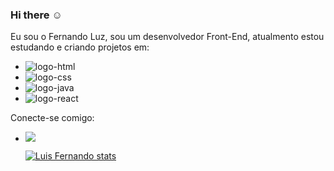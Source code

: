 ### Hi there  :relaxed:
 Eu sou o Fernando Luz, sou um desenvolvedor Front-End,  atualmento estou  estudando e criando projetos em:
 
 - <img src="https://img.shields.io/badge/HTML5-E34F26?style=for-the-badge&logo=html5&logoColor=white" alt="logo-html" />
 - <img src="https://img.shields.io/badge/CSS3-1572B6?style=for-the-badge&logo=css3&logoColor=white" alt="logo-css" />
 - <img src="https://img.shields.io/badge/JavaScript-F7DF1E?style=for-the-badge&logo=javascript&logoColor=black" alt="logo-java" />
 - <img src="https://img.shields.io/badge/React-20232A?style=for-the-badge&logo=react&logoColor=61DAFB" alt="logo-react" />
 
 Conecte-se comigo:
 - <a href="https://www.linkedin.com/in/luis-fernando-luz-b8ba7824b/">
        <img src="https://img.shields.io/badge/LinkedIn-0077B5?style=for-the-badge&logo=linkedin&logoColor=white" />
    </a>
    
    [![Luis Fernando stats](https://github-readme-stats.vercel.app/api?username=LuisFernandoLuz)](https://github.com/anuraghazra/github-readme-stats)
 
